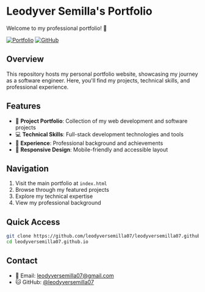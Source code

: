# Leodyver Semilla's Portfolio

Welcome to my professional portfolio! 🚀

[![Portfolio](https://img.shields.io/badge/Visit-Live_Site-blue)](https://leodyversemilla07.github.io)
[![GitHub](https://img.shields.io/badge/GitHub-Follow-181717)](https://github.com/leodyversemilla07)

## Overview

This repository hosts my personal portfolio website, showcasing my journey as a software engineer. Here, you'll find my projects, technical skills, and professional experience.

## Features

- 📂 **Project Portfolio**: Collection of my web development and software projects
- 💻 **Technical Skills**: Full-stack development technologies and tools
- 📄 **Experience**: Professional background and achievements
- 📱 **Responsive Design**: Mobile-friendly and accessible layout

## Navigation

1. Visit the main portfolio at `index.html`
2. Browse through my featured projects
3. Explore my technical expertise
4. View my professional background

## Quick Access

```bash
git clone https://github.com/leodyversemilla07/leodyversemilla07.github.io.git
cd leodyversemilla07.github.io
```

## Contact

- 📧 Email: leodyversemilla07@gmail.com
- 🐱 GitHub: [@leodyversemilla07](https://github.com/leodyversemilla07)
